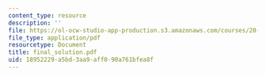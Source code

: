 ```yaml
---
content_type: resource
description: ''
file: https://ol-ocw-studio-app-production.s3.amazonaws.com/courses/20-410j-molecular-cellular-and-tissue-biomechanics-be-410j-spring-2003/18952229a5bd3aa9aff090a761bfea8f_final_solution.pdf
file_type: application/pdf
resourcetype: Document
title: final_solution.pdf
uid: 18952229-a5bd-3aa9-aff0-90a761bfea8f
---
```

